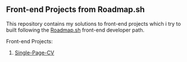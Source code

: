 <h2>Front-end Projects from Roadmap.sh</h2>
This repository contains my solutions to front-end projects which i try to built following the <a href="https://roadmap.sh/frontend/projects" target="_blank">Roadmap.sh</a> front-end developer path.

Front-end Projects:

<ol>
  <li><a href="/roadmap.sh-solutions/frontend-projects/Single-Page-CV/">Single-Page-CV</a></li>
</ol>
